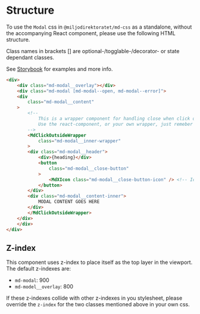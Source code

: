 # Structure

To use the `Modal` css in `@miljodirektoratet/md-css` as a standalone, without the accompanying React component, please use the following HTML structure.

Class names in brackets [] are optional-/togglable-/decorator- or state dependant classes.

See [Storybook](https://miljodir.github.io/md-components) for examples and more info.

```html
<div>
    <div class="md-modal__overlay"></div>
    <div class="md-modal [md-modal--open, md-modal--error]">
    <div
        class="md-modal__content"
    >
        <!--
            This is a wrapper component for handling close when click outside.
            Use the react-component, or your own wrapper, just remeber the `md-modal__inner-wrapper` class
        -->
        <MdClickOutsideWrapper
            class="md-modal__inner-wrapper"
        >
        <div class="md-modal__header">
            <div>{heading}</div>
            <button
                class="md-modal__close-button"
            >
                <MdXIcon class="md-modal__close-button-icon" /> <!-- Icon for close-button, use the react icon from Miljødir, or you own -->
            </button>
        </div>
        <div class="md-modal__content-inner">
            MODAL CONTENT GOES HERE
        </div>
        </MdClickOutsideWrapper>
    </div>
    </div>
</div>
```

## Z-index

This component uses z-index to place itself as the top layer in the viewport. The default z-indexes are:

- `md-modal`: 900
- `md-model__overlay`: 800

If these z-indexes collide with other z-indexes in you stylesheet, please override the `z-index` for the two classes mentioned above in your own css.
